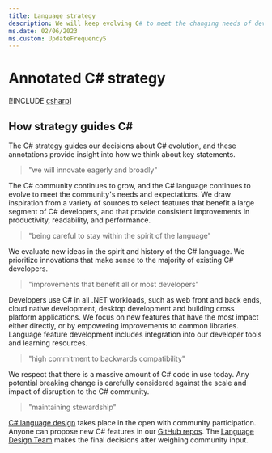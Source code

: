 ```yaml
---
title: Language strategy
description: We will keep evolving C# to meet the changing needs of developers and remain a state-of-the-art programming language. We will innovate eagerly and broadly in collaboration with C# developers
ms.date: 02/06/2023
ms.custom: UpdateFrequency5
---
```

# Annotated C# strategy

[!INCLUDE [csharp](../../../includes/csharp-strategy.md)]

## How strategy guides C\#

The C# strategy guides our decisions about C# evolution, and these annotations provide insight into how we think about key statements.

> "we will innovate eagerly and broadly"

The C# community continues to grow, and the C# language continues to evolve to meet the community's needs and expectations. We draw inspiration from a variety of sources to select features that benefit a large segment of C# developers, and that provide consistent improvements in productivity, readability, and performance.

> "being careful to stay within the spirit of the language"

We evaluate new ideas in the spirit and history of the C# language. We prioritize innovations that make sense to the majority of existing C# developers.

> "improvements that benefit all or most developers"

Developers use C# in all .NET workloads, such as web front and back ends, cloud native development, desktop development and building cross platform applications. We focus on new features that have the most impact either directly, or by empowering improvements to common libraries. Language feature development includes integration into our developer tools and learning resources.

> "high commitment to backwards compatibility"

We respect that there is a massive amount of C# code in use today. Any potential breaking change is carefully considered against the scale and impact of disruption to the C# community.

> "maintaining stewardship"

[C# language design](https://github.com/dotnet/csharplang/tree/main/meetings) takes place in the open with community participation. Anyone can propose new C# features in our [GitHub repos](https://github.com/dotnet/csharplang). The [Language Design Team](https://github.com/dotnet/csharplang/tree/main/meetings) makes the final decisions after weighing community input.
